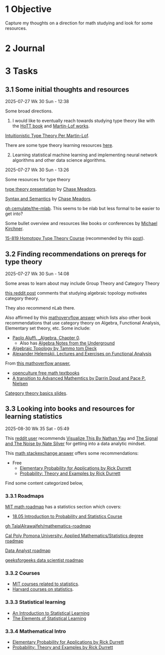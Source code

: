 

# 1 Objective

Capture my thoughts on a direction for math studying and look for some resources.

# 2 Journal

# 3 Tasks

## 3.1 Some initial thoughts and resources

2025-07-27 Wk 30 Sun - 12:38

Some broad directions.

1.  I would like to eventually reach towards studying type theory like with the [HoTT book](https://homotopytypetheory.org/book/) and [Martin-Lof works](https://github.com/michaelt/martin-lof).

[Intuitionistic Type Theory Per Martin-Lof](https://archive-pml.github.io/martin-lof/pdfs/Bibliopolis-Book-retypeset-1984.pdf).

There are some type theory learning resources [here](https://github.com/jozefg/learn-tt?tab=readme-ov-file).

2. Learning statistical machine learning and implementing neural network algorithms and other data science algorithms.


2025-07-27 Wk 30 Sun - 13:26

Some resources for type theory

[type theory presentation](https://math.colorado.edu/~chme3268/assets/documents/type-theory.pdf) by [Chase Meadors](https://math.colorado.edu/~chme3268/research/).

[Syntax and Semantics](https://math.colorado.edu/~chme3268/assets/documents/syntax-semantics.pdf) by [Chase Meadors](https://math.colorado.edu/~chme3268/research/).

[gh cemulate/the-mlab](https://github.com/cemulate/the-mlab?tab=readme-ov-file). This seems to be nlab but less formal to be easier to get into?


Some bullet overview and resources like books or conferences by [Michael Kirchner](https://kirchner.io/compendium/type-theory#mathematics).

[15-819 Homotopy Type Theory Course](https://www.cs.cmu.edu/~rwh/courses/hott/) (recommended by this [post](https://math.stackexchange.com/a/2438477)).

## 3.2 Finding recommendations on prereqs for type theory

2025-07-27 Wk 30 Sun - 14:08

Some areas to learn about may include Group Theory and Category Theory

[this reddit post](https://www.reddit.com/r/math/comments/nnpl0s/comment/gzx93si/) comments that studying algebraic topology motivates category theory.

They also recommend nLab there.

Also affirmed by this [mathovervflow answer](https://mathoverflow.net/a/389193) which lists also other book recommendations that use category theory on Algebra, Functional Analysis, Elementary set theory, etc. Some include:
- [Paolo Aluffi. _Algebra. Chapter 0](https://www.amazon.com/Algebra-Chapter-0-Paolo-Aluffi/dp/147046571X).
	- Also has [Algebra Notes from the Underground](https://www.amazon.com/Algebra-Notes-Underground-Paolo-Aluffi/dp/1108958230)
- [Algebraic Topology by Tammo tom Dieck](https://www.amazon.com/Algebraic-Topology-Ems-Textbooks-Mathematics/dp/3037190485)
- [Alexander Helemskii. Lectures and Exercises on Functional Analysis](https://bookstore.ams.org/mmono-233/)


From [this mathoverflow answer](https://mathoverflow.net/a/389314),
- [openculture free math textbooks](https://www.openculture.com/free-math-textbooks)
- [A transition to Advanced Mathemtics by Darrin Doud and Pace P. Nielsen](https://mathdept.byu.edu/%7Epace/Transition_v104.pdf)

[Category theory basics slides](https://ethz.ch/content/dam/ethz/special-interest/mavt/dynamic-systems-n-control/idsc-dam/Research_Frazzoli/TuesdayTalks/category-theory-basics.pdf).

## 3.3 Looking into books and resources for learning statistics

2025-08-30 Wk 35 Sat - 05:49

This [reddit user](https://www.reddit.com/r/statistics/comments/yofikt/comment/ivhyx5e/?utm_source=share&utm_medium=web3x&utm_name=web3xcss&utm_term=1&utm_content=share_button) recommends [Visualize This By Nathan Yau](https://book.flowingdata.com/) and [The Signal and The Noise by Nate Silver](https://www.amazon.com/Signal-Noise-Many-Predictions-Fail-but/dp/0143125087) for getting into a data analytic mindset.

This [math stackexchange answer](https://math.stackexchange.com/a/4767192) offers some recommendations:
- Free
	- [Elementary Probability for Applications by Rick Durrett](https://sites.math.duke.edu/~rtd/EP4A/EP4A.html)
	- [Probability: Theory and Examples by Rick Durrett](https://sites.math.duke.edu/~rtd/PTE/pte.html)



Find some content categorized below,

### 3.3.1 Roadmaps

[MIT math roadmap](https://math.mit.edu/academics/undergrad/roadmaps.php) has a statistics section which covers:
- [18.05 Introduction to Probability and Statistics Course](https://dspace.mit.edu/bitstream/handle/1721.1/153490/18-05-spring-2014/contents/index.htm?sequence=54)

[gh TalalAlrawajfeh/mathematics-roadmap](https://github.com/TalalAlrawajfeh/mathematics-roadmap)

[Cal Poly Pomona University: Applied Mathematics/Statistics degree roadmap](https://catalog.cpp.edu/preview_program.php?catoid=68&poid=18805&print)

[Data Analyst roadmap](https://roadmap.sh/data-analyst)

[geeksforgeeks data scientist roadmap](https://www.geeksforgeeks.org/blogs/data-scientist-roadmap/)

### 3.3.2 Courses

- [MIT courses related to statistics](http://statistics.mit.edu/classes.htm).
- [Harvard courses on statistics](https://pll.harvard.edu/subject/statistics).

### 3.3.3 Statistical learning

-  [An Introduction to Statistical Learning](https://www.statlearning.com/)
- [The Elements of Statistical Learning](https://link.springer.com/book/10.1007/978-0-387-84858-7)

### 3.3.4 Mathematical Intro

- [Elementary Probability for Applications by Rick Durrett](https://sites.math.duke.edu/~rtd/EP4A/EP4A.html)
- [Probability: Theory and Examples by Rick Durrett](https://sites.math.duke.edu/~rtd/PTE/pte.html)
